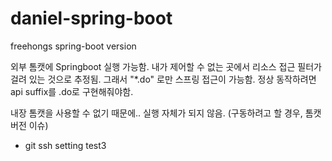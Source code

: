 # daniel-spring-boot
freehongs spring-boot version

외부 톰캣에 Springboot 실행 가능함.
내가 제어할 수 없는 곳에서 리소스 접근 필터가 걸려 있는 것으로 추정됨. 그래서 "*.do" 로만 스프링 접근이 가능함.
정상 동작하려면 api suffix를 .do로 구현해줘야함.

내장 톰캣을 사용할 수 없기 때문에..
실행 자체가 되지 않음.
(구동하려고 할 경우, 톰캣 버전 이슈)

- git ssh setting test3
